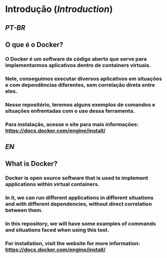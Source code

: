 # Introdução (_Introduction_)

## _PT-BR_

## O que é o Docker?

### O Docker é um software de código aberto que serve para implementarmos aplicativos dentro de containers virtuais.
### Nele, conseguimos executar diversos aplicativos em situações e com dependências diferentes, sem correlação direta entre eles.
### Nesse repositório, teremos alguns exemplos de comandos e situações enfrentadas com o uso dessa ferramenta.

### Para instalação, acesse o site para mais informações: https://docs.docker.com/engine/install/

## _EN_

## What is Docker?

### Docker is open source software that is used to implement applications within virtual containers.
### In it, we can run different applications in different situations and with different dependencies, without direct correlation between them.
### In this repository, we will have some examples of commands and situations faced when using this tool.

### For installation, visit the website for more information: https://docs.docker.com/engine/install/


